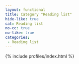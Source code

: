 ```yaml
---
layout: functional
title: Category "Reading list"
hide-like: true
cat: Reading list
no-cc: true
no-like: true
categories:
 - Reading list
---
```

{% include profiles/index.html %}
